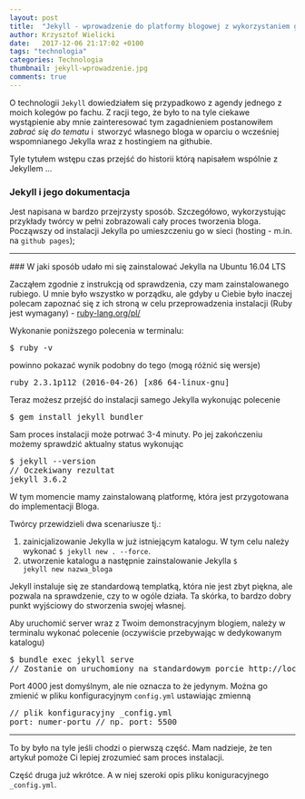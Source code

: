 ```yaml
---
layout: post
title:  "Jekyll - wprowadzenie do platformy blogowej z wykorzystaniem github pages - część pierwsza"
author: Krzysztof Wielicki
date:   2017-12-06 21:17:02 +0100
tags: "technologia"
categories: Technologia
thumbnail: jekyll-wprowadzenie.jpg
comments: true
---
```

O technologii <code>Jekyll</code> dowiedziałem się przypadkowo z agendy jednego z moich kolegów po fachu.
Z racji tego, że było to na tyle ciekawe wystąpienie aby mnie zainteresować tym zagadnieniem
postanowiłem _zabrać się do tematu_ i&nbsp; stworzyć
własnego bloga w oparciu o wcześniej wspomnianego Jekylla wraz z hostingiem na githubie.

Tyle tytułem wstępu czas przejść do historii którą napisałem wspólnie z Jekyllem ...

### Jekyll i jego dokumentacja

Jest napisana w bardzo przejrzysty sposób. Szczegółowo, wykorzystując przykłady twórcy w pełni zobrazowali
cały proces tworzenia bloga. Począwszy od instalacji Jekylla po umieszczeniu go w sieci (hosting - m.in. na <code>github pages</code>);
<hr/>
### W jaki sposób udało mi się zainstalować Jekylla na Ubuntu 16.04 LTS

Zacząłem zgodnie z instrukcją od sprawdzenia, czy mam zainstalowanego rubiego. U mnie było wszystko w porządku, ale gdyby u Ciebie było inaczej
polecam zapoznać się z ich stroną w celu przeprowadzenia instalacji (Ruby jest wymagany) -
<a href="https://www.ruby-lang.org/pl/documentation/installation/" target="blank">ruby-lang.org/pl/</a>

Wykonanie poniższego polecenia w terminalu:
<pre>
$ ruby -v
</pre>
powinno pokazać wynik podobny do tego (mogą różnić się wersje)
<pre>
ruby 2.3.1p112 (2016-04-26) [x86_64-linux-gnu]
</pre>

Teraz możesz przejść do instalacji samego Jekylla wykonując polecenie
<pre>
$ gem install jekyll bundler
</pre>

Sam proces instalacji może potrwać 3-4 minuty. Po jej zakończeniu możemy sprawdzić aktualny status wykonując
<pre>
$ jekyll --version
// Oczekiwany rezultat
jekyll 3.6.2
</pre>

W tym momencie mamy zainstalowaną platformę, która jest przygotowana do implementacji Bloga.

Twórcy przewidzieli dwa scenariusze tj.:
1. zainicjalizowanie Jekylla w już istniejącym katalogu. W tym celu należy wykonać
<code>$ jekyll new . --force</code>.
2. utworzenie katalogu a następnie zainstalowanie Jekylla <code>$ jekyll new nazwa_bloga</code>

Jekyll instaluje się ze standardową templatką, która nie jest zbyt piękna, ale pozwala na sprawdzenie, czy to w ogóle działa.
Ta skórka, to bardzo dobry punkt wyjściowy do stworzenia swojej własnej.

Aby uruchomić server wraz z Twoim demonstracyjnym blogiem, należy w terminalu wykonać polecenie (oczywiście przebywając w dedykowanym katalogu)
<pre>
$ bundle exec jekyll serve
// Zostanie on uruchomiony na standardowym porcie http://localhost:4000/
</pre>

Port 4000 jest domyślnym, ale nie oznacza to że jedynym. Można go zmienić w pliku konfiguracyjnym <code>config.yml</code> ustawiając zmienną
<pre>
// plik konfiguracyjny _config.yml
port: numer-portu // np. port: 5500
</pre>

<hr/>
To by było na tyle jeśli chodzi o pierwszą część. Mam nadzieje, że ten artykuł pomoże Ci lepiej zrozumieć sam proces instalacji.

Część druga już wkrótce. A w niej szeroki opis pliku koniguracyjnego <code>_config.yml</code>.
